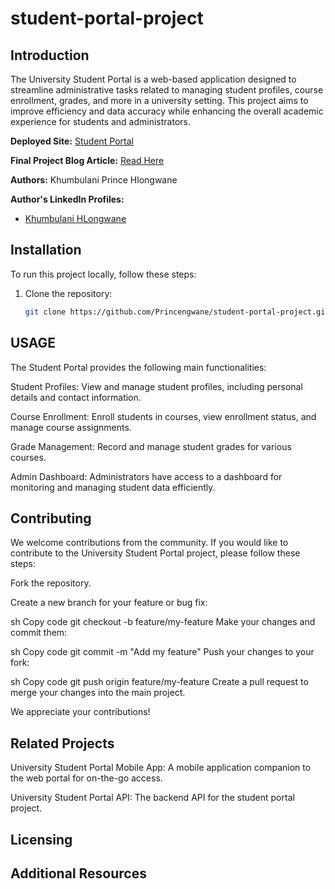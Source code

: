 # student-portal-project

## Introduction

The University Student Portal is a web-based application designed to streamline administrative tasks related to managing student profiles, course enrollment, grades, and more in a university setting. This project aims to improve efficiency and data accuracy while enhancing the overall academic experience for students and administrators.

**Deployed Site:** [ Student Portal](https://your-deployed-url.com)

**Final Project Blog Article:** [Read Here](https://link-to-your-blog-article.com)

**Authors:** Khumbulani Prince Hlongwane

**Author's LinkedIn Profiles:**
- [Khumbulani HLongwane](https://www.linkedin.com/in/khumbulani-prince-hlongwane-6893a6164/)

## Installation

To run this project locally, follow these steps:

1. Clone the repository:
   ```sh
   git clone https://github.com/Princengwane/student-portal-project.git

## USAGE
The Student Portal provides the following main functionalities:

Student Profiles: View and manage student profiles, including personal details and contact information.

Course Enrollment: Enroll students in courses, view enrollment status, and manage course assignments.

Grade Management: Record and manage student grades for various courses.

Admin Dashboard: Administrators have access to a dashboard for monitoring and managing student data efficiently.

## Contributing

We welcome contributions from the community. If you would like to contribute to the University Student Portal project, please follow these steps:

Fork the repository.

Create a new branch for your feature or bug fix:

sh
Copy code
git checkout -b feature/my-feature
Make your changes and commit them:

sh
Copy code
git commit -m "Add my feature"
Push your changes to your fork:

sh
Copy code
git push origin feature/my-feature
Create a pull request to merge your changes into the main project.

We appreciate your contributions!

## Related Projects

University Student Portal Mobile App: A mobile application companion to the web portal for on-the-go access.

University Student Portal API: The backend API for the student portal project.

## Licensing

## Additional Resources
